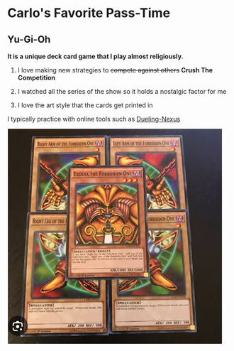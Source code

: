 # Carlo's Favorite Pass-Time

## Yu-Gi-Oh 

**It is a unique deck card game that I play almost religiously.**

1. I love making new strategies to ~~compete against others~~ **Crush The Competition**

2. I watched all the series of the show so it holds a nostalgic factor for me

3. I love the art style that the cards get printed in 

I typically practice with online tools such as [Dueling-Nexus](https://duelingnexus.com/login "Dueling Nexus")

![Exodia](Exodia.PNG)





